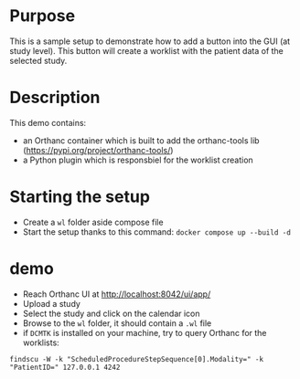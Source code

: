 # Purpose

This is a sample setup to demonstrate how to add a button into the GUI (at study level).
This button will create a worklist with the patient data of the selected study.


# Description

This demo contains:

- an Orthanc container which is built to add the orthanc-tools lib (https://pypi.org/project/orthanc-tools/)
- a Python plugin which is responsbiel for the worklist creation


# Starting the setup

- Create a `wl` folder aside compose file
- Start the setup thanks to this command: `docker compose up --build -d`

# demo

- Reach Orthanc UI at [http://localhost:8042/ui/app/](http://localhost:8042/ui/app/)
- Upload a study
- Select the study and click on the calendar icon
- Browse to the `wl` folder, it should contain a `.wl` file
- if `DCMTK` is installed on your machine, try to query Orthanc for the worklists:
```
findscu -W -k "ScheduledProcedureStepSequence[0].Modality=" -k "PatientID=" 127.0.0.1 4242
```

